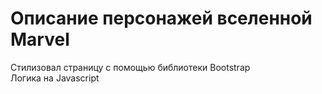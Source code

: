<h1> Описание персонажей вселенной Marvel</h1>
Стилизовал страницу с помощью библиотеки Bootstrap <br>
Логика на Javascript
